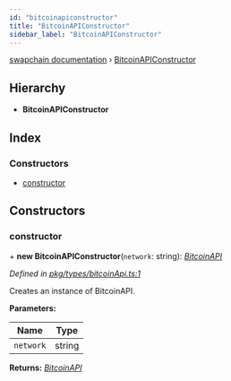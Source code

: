 ```yaml
---
id: "bitcoinapiconstructor"
title: "BitcoinAPIConstructor"
sidebar_label: "BitcoinAPIConstructor"
---
```


[swapchain documentation](../globals.md) › [BitcoinAPIConstructor](bitcoinapiconstructor.md)

## Hierarchy

* **BitcoinAPIConstructor**

## Index

### Constructors

* [constructor](bitcoinapiconstructor.md#constructor)

## Constructors

###  constructor

\+ **new BitcoinAPIConstructor**(`network`: string): *[BitcoinAPI](bitcoinapi.md)*

*Defined in [pkg/types/bitcoinApi.ts:1](https://github.com/chronark/swapchain/blob/6beff0a/src/pkg/types/bitcoinApi.ts#L1)*

Creates an instance of BitcoinAPI.

**Parameters:**

Name | Type |
------ | ------ |
`network` | string |

**Returns:** *[BitcoinAPI](bitcoinapi.md)*
